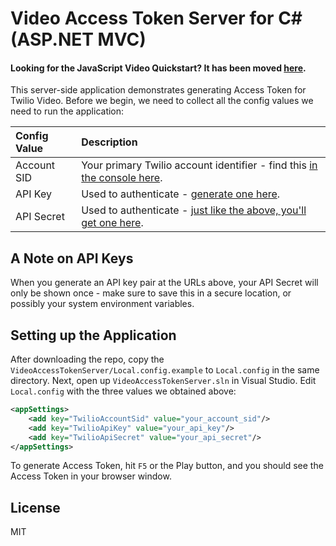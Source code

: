 # Video Access Token Server for C# (ASP.NET MVC)

#### Looking for the JavaScript Video Quickstart? It has been moved [here](https://github.com/twilio/video-quickstart-js).

This server-side application demonstrates generating Access Token for Twilio Video.
Before we begin, we need to collect all the config values we need to run the application:

| Config Value  | Description |
| :-------------  |:------------- |
Account SID | Your primary Twilio account identifier - find this [in the console here](https://www.twilio.com/console).
API Key | Used to authenticate - [generate one here](https://www.twilio.com/console/runtime/api-keys/create).
API Secret | Used to authenticate - [just like the above, you'll get one here](https://www.twilio.com/console/runtime/api-keys/create).

## A Note on API Keys

When you generate an API key pair at the URLs above, your API Secret will only
be shown once - make sure to save this in a secure location, 
or possibly your system environment variables.

## Setting up the Application

After downloading the repo, copy the `VideoAccessTokenServer/Local.config.example` to `Local.config` in the same directory.
Next, open up `VideoAccessTokenServer.sln` in Visual Studio. Edit `Local.config` with the three values we obtained above:

```xml
<appSettings>
    <add key="TwilioAccountSid" value="your_account_sid"/>
    <add key="TwilioApiKey" value="your_api_key"/>
    <add key="TwilioApiSecret" value="your_api_secret"/>
</appSettings>

```

To generate Access Token, hit `F5` or the Play button, and you should see the Access Token in your browser window.

## License

MIT
